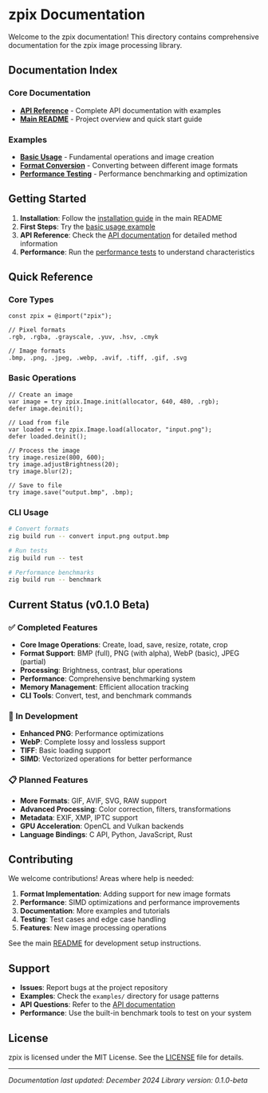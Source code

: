 # zpix Documentation

Welcome to the zpix documentation! This directory contains comprehensive documentation for the zpix image processing library.

## Documentation Index

### Core Documentation
- **[API Reference](API.md)** - Complete API documentation with examples
- **[Main README](../README.md)** - Project overview and quick start guide

### Examples
- **[Basic Usage](../examples/basic_usage.zig)** - Fundamental operations and image creation
- **[Format Conversion](../examples/format_conversion.zig)** - Converting between different image formats
- **[Performance Testing](../examples/performance_test.zig)** - Performance benchmarking and optimization

## Getting Started

1. **Installation**: Follow the [installation guide](../README.md#installation) in the main README
2. **First Steps**: Try the [basic usage example](../examples/basic_usage.zig)
3. **API Reference**: Check the [API documentation](API.md) for detailed method information
4. **Performance**: Run the [performance tests](../examples/performance_test.zig) to understand characteristics

## Quick Reference

### Core Types
```zig
const zpix = @import("zpix");

// Pixel formats
.rgb, .rgba, .grayscale, .yuv, .hsv, .cmyk

// Image formats
.bmp, .png, .jpeg, .webp, .avif, .tiff, .gif, .svg
```

### Basic Operations
```zig
// Create an image
var image = try zpix.Image.init(allocator, 640, 480, .rgb);
defer image.deinit();

// Load from file
var loaded = try zpix.Image.load(allocator, "input.png");
defer loaded.deinit();

// Process the image
try image.resize(800, 600);
try image.adjustBrightness(20);
try image.blur(2);

// Save to file
try image.save("output.bmp", .bmp);
```

### CLI Usage
```bash
# Convert formats
zig build run -- convert input.png output.bmp

# Run tests
zig build run -- test

# Performance benchmarks
zig build run -- benchmark
```

## Current Status (v0.1.0 Beta)

### ✅ Completed Features
- **Core Image Operations**: Create, load, save, resize, rotate, crop
- **Format Support**: BMP (full), PNG (with alpha), WebP (basic), JPEG (partial)
- **Processing**: Brightness, contrast, blur operations
- **Performance**: Comprehensive benchmarking system
- **Memory Management**: Efficient allocation tracking
- **CLI Tools**: Convert, test, and benchmark commands

### 🔄 In Development
- **Enhanced PNG**: Performance optimizations
- **WebP**: Complete lossy and lossless support
- **TIFF**: Basic loading support
- **SIMD**: Vectorized operations for better performance

### 📋 Planned Features
- **More Formats**: GIF, AVIF, SVG, RAW support
- **Advanced Processing**: Color correction, filters, transformations
- **Metadata**: EXIF, XMP, IPTC support
- **GPU Acceleration**: OpenCL and Vulkan backends
- **Language Bindings**: C API, Python, JavaScript, Rust

## Contributing

We welcome contributions! Areas where help is needed:

1. **Format Implementation**: Adding support for new image formats
2. **Performance**: SIMD optimizations and performance improvements
3. **Documentation**: More examples and tutorials
4. **Testing**: Test cases and edge case handling
5. **Features**: New image processing operations

See the main [README](../README.md#contributing) for development setup instructions.

## Support

- **Issues**: Report bugs at the project repository
- **Examples**: Check the `examples/` directory for usage patterns
- **API Questions**: Refer to the [API documentation](API.md)
- **Performance**: Use the built-in benchmark tools to test on your system

## License

zpix is licensed under the MIT License. See the [LICENSE](../LICENSE) file for details.

---

*Documentation last updated: December 2024*
*Library version: 0.1.0-beta*